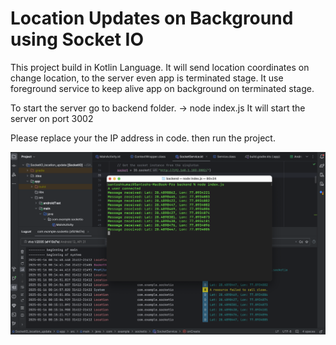# Location Updates on Background using Socket IO

This project build in Kotlin Language.
It will send location coordinates on change location, to the server even app is terminated stage. 
It use foreground service to keep alive app on background on terminated stage. 

To start the server go to backend folder.
-> node index.js
It will start the server on port 3002


Please replace your the IP address in code.
then run the project. 

![alt text](https://github.com/santoshpro95/SocketIO_Location_Update/blob/main/log.png)


